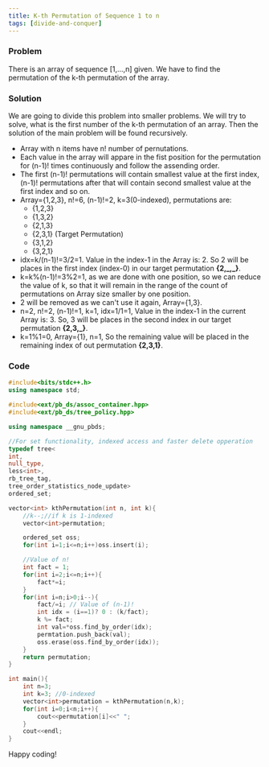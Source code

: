 ```yaml
---
title: K-th Permutation of Sequence 1 to n
tags: [divide-and-conquer]
---
```


### Problem

There is an array of sequence [1,...,n] given. We have to find the permutation of the k-th permutation of the array.

### Solution

We are going to divide this problem into smaller problems. We will try to solve, what is the first number of the k-th permutation of an array. Then the solution of the main problem will be found recursively.

- Array with n items have n! number of pernutations.
- Each value in the array will appare in the fist position for the permutation for (n-1)! times continuously and follow the assending order.
- The first (n-1)! permutations will contain smallest value at the first index, (n-1)! permutations after that will contain second smallest value at the first index and so on.
- Array={1,2,3}, n!=6, (n-1)!=2, k=3(0-indexed), permutations are:
	- {1,2,3}
	- {1,3,2}
	- {2,1,3}
	- {2,3,1} (Target Permutation)
	- {3,1,2}
	- {3,2,1}
- idx=k/(n-1)!=3/2=1. Value in the index-1 in the Array is: 2. So 2 will be places in the first index (index-0) in our target permutation **{2,\_,\_}**.
- k=k%(n-1)!=3%2=1, as we are done with one position, so we can reduce the value of k, so that it will remain in the range of the count of permutations on Array size smaller by one position.
- 2 will be removed as we can't use it again, Array={1,3}.
- n=2, n!=2, (n-1)!=1, k=1, idx=1/1=1, Value in the index-1 in the current Array is: 3. So, 3 will be places in the second index in our target permutation **{2,3,\_}**.
- k=1%1=0, Array={1}, n=1, So the remaining value will be placed in the remaining index of out permutation **{2,3,1}**.

### Code

```cpp
#include<bits/stdc++.h>
using namespace std;

#include<ext/pb_ds/assoc_container.hpp>
#include<ext/pb_ds/tree_policy.hpp>

using namespace __gnu_pbds;

//For set functionality, indexed access and faster delete opperation
typedef tree<
int,
null_type,
less<int>,
rb_tree_tag,
tree_order_statistics_node_update>
ordered_set;

vector<int> kthPermutation(int n, int k){
	//k--;//if k is 1-indexed
	vector<int>permutation;

	ordered_set oss;
    for(int i=1;i<=n;i++)oss.insert(i);

	//Value of n!
	int fact = 1;
	for(int i=2;i<=n;i++){
		fact*=i;
	}
	for(int i=n;i>0;i--){
		fact/=i; // Value of (n-1)!
		int idx = (i==1)? 0 : (k/fact);
		k %= fact;
		int val=*oss.find_by_order(idx);
		permtation.push_back(val);
		oss.erase(oss.find_by_order(idx));
	}
	return permutation; 
}

int main(){
    int n=3;
	int k=3; //0-indexed
	vector<int>permutation = kthPermutation(n,k);
	for(int i=0;i<n;i++){
		cout<<permutation[i]<<" ";
	}
	cout<<endl;
}
```

Happy coding!
